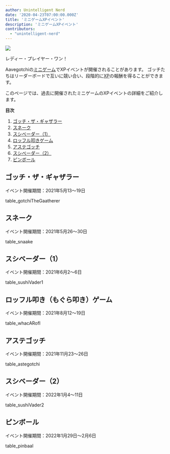 ```yaml
---
author: Unintelligent Nerd
date: '2020-04-23T07:00:00.000Z'
title: 'ミニゲームXPイベント'
description: 'ミニゲームXPイベント'
contributors:
  - "unintelligent-nerd"
---
```


<div class="headerImageContainer">
<img class="headerImage" src="/minigame-xp-events/Aarcade_Machine.png">
<p class="headerImageText">レディー・プレイヤー・ワン！</p>
</div>

Aavegotchiの[ミニゲーム](/minigames)でXPイベントが開催されることがあります。 ゴッチたちはリーダーボードで互いに競い合い、段階的に[XP](/xp)の報酬を得ることができます。

このページでは、過去に開催されたミニゲームのXPイベントの詳細をご紹介します。

<div class="contentsBox">

**目次**

<ol>
<li><a href=#gotchi-the-gaatherer>ゴッチ・ザ・ギャザラー</a></li>
<li><a href=#snaake>スネーク</a></li>
<li><a href=#sushi-vader--1->スシベーダー（1）</a></li>
<li><a href=#whac-a-rofl>ロッフル叩きゲーム</a></li>
<li><a href=#astegotchi>アステゴッチ</a></li>
<li><a href=#sushi-vader--2->スシベーダー（2）</a></li>
<li><a href=#pinbaal>ピンボール</a></li>
</ol>

</div>

## ゴッチ・ザ・ギャザラー

イベント開催期間：2021年5月13〜19日

table_gotchiTheGaatherer

## スネーク

イベント開催期間：2021年5月26〜30日

table_snaake

## スシベーダー（1）

イベント開催期間：2021年6月2〜6日

table_sushiVader1

## ロッフル叩き（もぐら叩き）ゲーム

イベント開催期間：2021年8月12〜19日

table_whacARofl

## アステゴッチ

イベント開催期間：2021年11月23〜26日

table_astegotchi

## スシベーダー（2）

イベント開催期間：2022年1月4〜11日

table_sushiVader2

## ピンボール

イベント開催期間：2022年1月29日〜2月6日

table_pinbaal

